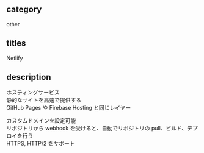 ## category

other

## titles

Netlify

## description

ホスティングサービス  
静的なサイトを高速で提供する  
GitHub Pages や Firebase Hosting と同じレイヤー

カスタムドメインを設定可能  
リポジトリから webhook を受けると、自動でリポジトリの pull、ビルド、デプロイを行う  
HTTPS, HTTP/2 をサポート
